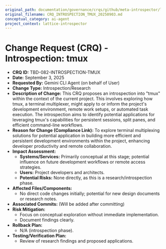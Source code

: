 ```yaml
---
original_path: documentation/governance/crqs/github/meta-introspector/lattice-introspector/docs/crq/CRQ_INTROSPECTION_TMUX_20250903.md
original_filename: CRQ_INTROSPECTION_TMUX_20250903.md
conceptual_category: ai-agent
project_context: lattice-introspector
---
```


# Change Request (CRQ) - Introspection: tmux

*   **CRQ ID:** TBD-082-INTROSPECTION-TMUX
*   **Date:** September 3, 2025
*   **Requested By:** Gemini CLI Agent (on behalf of User)
*   **Change Type:** Introspection/Research
*   **Description of Change:**
    This CRQ proposes an introspection into "tmux" within the context of the current project. This involves exploring how tmux, a terminal multiplexer, might apply to or inform the project's development environment, remote work setups, or automated task execution. The introspection aims to identify potential applications for leveraging tmux's capabilities for persistent sessions, split panes, and efficient command-line workflows.
*   **Reason for Change (Compliance Link):**
    To explore terminal multiplexing solutions for potential application in building more efficient and persistent development environments within the project, enhancing developer productivity and remote collaboration.
*   **Impact Assessment:**
    *   **Systems/Services:** Primarily conceptual at this stage; potential influence on future development workflows or remote access strategies.
    *   **Users:** Project developers and architects.
    *   **Potential Risks:** None directly, as this is a research/introspection phase.
*   **Affected Files/Components:**
    *   No direct code changes initially; potential for new design documents or research notes.
*   **Associated Commits:** (Will be added after committing)
*   **Risk Mitigation:**
    *   Focus on conceptual exploration without immediate implementation.
    *   Document findings clearly.
*   **Rollback Plan:**
    *   N/A (introspection phase).
*   **Testing/Verification Plan:**
    *   Review of research findings and proposed applications.
